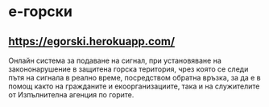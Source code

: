 # е-горски
## https://egorski.herokuapp.com/

Онлайн система за подаване на сигнал, при установяване на закононарушение в защитена горска територия, чрез която се следи пътя на сигнала в реално време, посредством обратна връзка, за да е в помощ както на гражданите и екоорганизациите, така и на служителите от Изпълнителна агенция по горите.